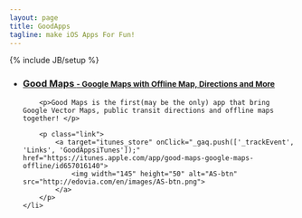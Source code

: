 ```yaml
---
layout: page
title: GoodApps
tagline: make iOS Apps For Fun!
---
```

{% include JB/setup %}

<ul class="app">
    <li style="background-image:url('/assets/goodmaps/114x114.png')">
	    <a href="/goodmaps"><h3>Good Maps <small> - Google Maps with Offline Map, Directions and More</small> </h3></a>
        
	    <p>Good Maps is the first(may be the only) app that bring Google Vector Maps, public transit directions and offline maps together! </p>
        
        <p class="link">
            <a target="itunes_store" onClick="_gaq.push(['_trackEvent', 'Links', 'GoodAppsiTunes']);" href="https://itunes.apple.com/app/good-maps-google-maps-offline/id657016140">
                <img width="145" height="50" alt="AS-btn" src="http://edovia.com/en/images/AS-btn.png">
            </a>
        </p>
    </li>
</ul>
